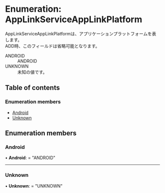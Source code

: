 # Enumeration: AppLinkServiceAppLinkPlatform


<div lang=\"ja\">AppLinkServiceAppLinkPlatformは、アプリケーションプラットフォームを表します。<br> ADD時、このフィールドは省略可能となります。</div>  <dl class=term>   <dt class=\"term__item\">ANDROID</dt>   <dd class=\"term__desc\"><span lang=\"ja\">ANDROID</span></dd>   <dt class=\"term__item\">UNKNOWN</dt>   <dd class=\"term__desc\"><span lang=\"ja\">未知の値です。</span></dd> </dl>

## Table of contents

### Enumeration members

- [Android](applinkserviceapplinkplatform.md#android)
- [Unknown](applinkserviceapplinkplatform.md#unknown)

## Enumeration members

### Android

• **Android**: = "ANDROID"

___

### Unknown

• **Unknown**: = "UNKNOWN"
